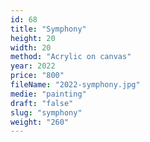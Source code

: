 ```yaml
---
id: 68
title: "Symphony"
height: 20
width: 20
method: "Acrylic on canvas"
year: 2022
price: "800"
fileName: "2022-symphony.jpg"
medie: "painting"
draft: "false"
slug: "symphony"
weight: "260"
---
```

